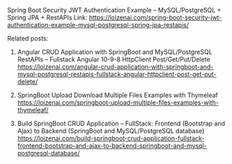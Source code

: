 Spring Boot Security JWT Authentication Example – MySQL/PostgreSQL + Spring JPA + RestAPIs
Link: https://loizenai.com/spring-boot-security-jwt-authentication-example-mysql-postgresql-spring-jpa-restapis/

Related posts:
1. Angular CRUD Application with SpringBoot and MySQL/PostgreSQL RestAPIs – Fullstack Angular 10-9-8 HttpClient Post/Get/Put/Delete
https://loizenai.com/angular-crud-application-with-springboot-and-mysql-postgresql-restapis-fullstack-angular-httpclient-post-get-put-delete/

2. SpringBoot Upload Download Multiple Files Examples with Thymeleaf
https://loizenai.com/springboot-upload-multiple-files-examples-with-thymeleaf/

3. Build SpringBoot CRUD Application – FullStack: Frontend (Bootstrap and Ajax) to Backend (SpringBoot and MySQL/PostgreSQL database)
https://loizenai.com/build-springboot-crud-application-fullstack-frontend-bootstrap-and-ajax-to-backend-springboot-and-mysql-postgresql-database/
